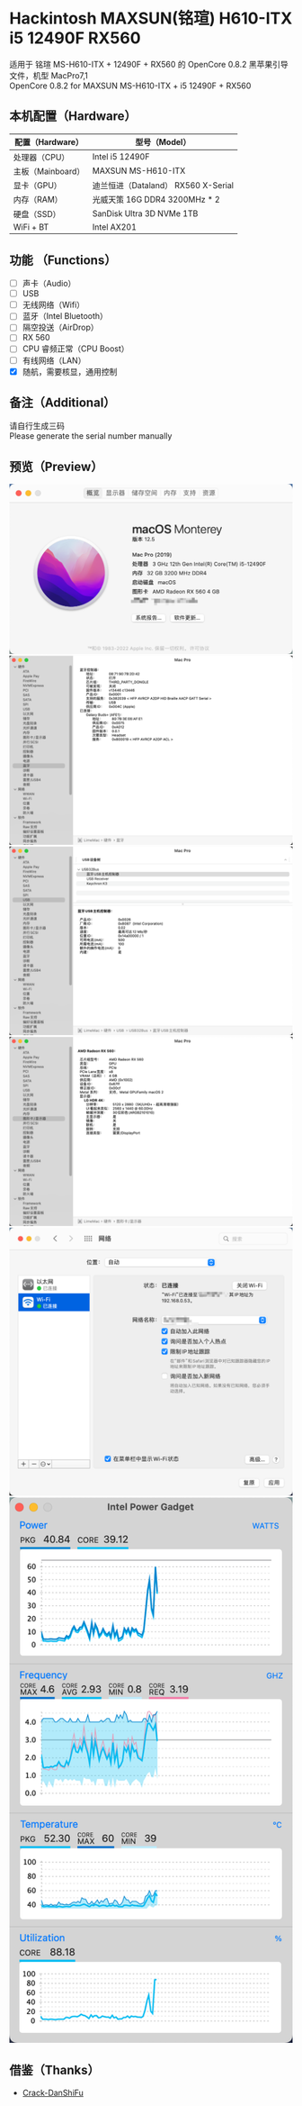 # Hackintosh MAXSUN(铭瑄) H610-ITX i5 12490F RX560
适用于 铭瑄 MS-H610-ITX + 12490F + RX560 的 OpenCore 0.8.2 黑苹果引导文件，机型 MacPro7,1  
OpenCore 0.8.2 for MAXSUN MS-H610-ITX + i5 12490F + RX560  

## 本机配置（Hardware）
|  配置（Hardware）   | 型号（Model）  |
|  ---- | ----  |
| 处理器（CPU） | Intel i5 12490F |
| 主板（Mainboard） | MAXSUN MS-H610-ITX |
| 显卡（GPU）| 迪兰恒进（Dataland） RX560 X-Serial |
| 内存（RAM）| 光威天策 16G DDR4 3200MHz * 2 |
| 硬盘（SSD）| SanDisk Ultra 3D NVMe 1TB |
| WiFi + BT | Intel AX201 |

## 功能 （Functions）
* [ ] 声卡（Audio） 
* [ ] USB
* [ ] 无线网络（Wifi）
* [ ] 蓝牙（Intel Bluetooth）
* [ ] 隔空投送（AirDrop）
* [ ] RX 560
* [ ] CPU 睿频正常（CPU Boost）
* [ ] 有线网络（LAN）
* [x] 随航，需要核显，通用控制

## 备注（Additional）
请自行生成三码  
Please generate the serial number manually  

## 预览（Preview）
![](./Arts/001.png)
![](./Arts/002.png)
![](./Arts/003.png)
![](./Arts/004.png)
![](./Arts/006.png)
![](./Arts/005.png)

## 借鉴（Thanks）
* [Crack-DanShiFu](https://github.com/Crack-DanShiFu/Hackintosh-MAXSUN--H610ITX-I512400-rx560)